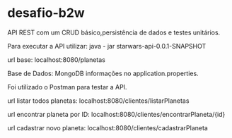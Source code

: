# desafio-b2w

API REST com um CRUD básico,persistência de dados e testes unitários.

Para executar a API utilizar: java - jar starwars-api-0.0.1-SNAPSHOT

url base: localhost:8080/planetas

Base de Dados: MongoDB informações no application.properties.

Foi utilizado o Postman para testar a API.

url listar todos planetas: localhost:8080/clientes/listarPlanetas

url encontrar planeta por ID: localhost:8080/clientes/encontrarPlaneta/{id}

url cadastrar novo planeta: localhost:8080/clientes/cadastrarPlaneta
